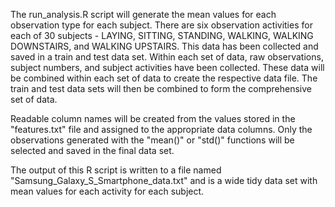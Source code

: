 The run_analysis.R script will generate the mean values for each observation type for each subject. There are six observation activities for each of 30 subjects - LAYING, SITTING, STANDING, WALKING, WALKING DOWNSTAIRS, and WALKING UPSTAIRS. This data has been collected and saved in a train and test data set.  Within each set of data, raw observations, subject numbers, and subject activities have been collected. These data will be combined within each set of data to create the respective data file. The train and test data sets will then be combined to form the comprehensive set of data.

Readable column names will be created from the values stored in the "features.txt" file and assigned to the appropriate data columns. Only the observations generated with the "mean()" or "std()" functions will be selected and saved in the final data set.

The output of this R script is written to a file named "Samsung_Galaxy_S_Smartphone_data.txt" and is a wide tidy data set with mean values for each activity for each subject.
